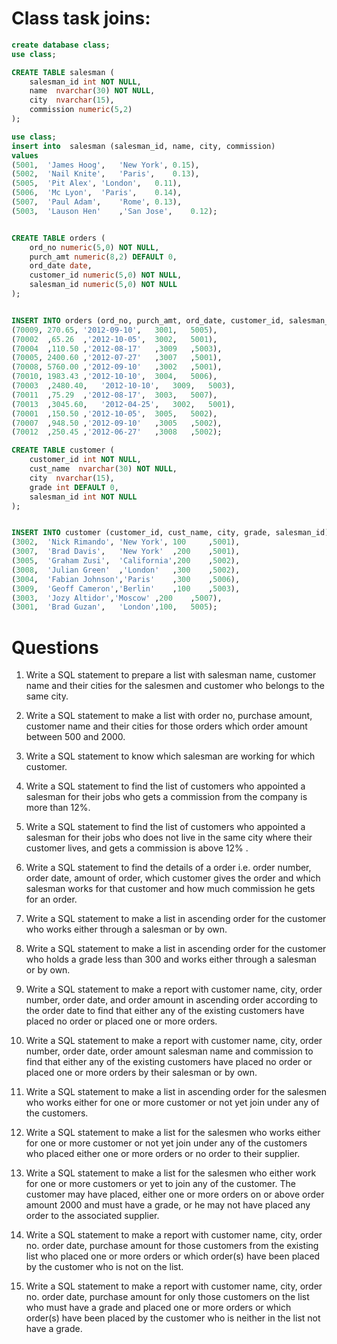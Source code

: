 # Class task joins:

```sql
create database class;
use class; 

CREATE TABLE salesman (
    salesman_id int NOT NULL,
    name  nvarchar(30) NOT NULL,
    city  nvarchar(15),
    commission numeric(5,2)
);

use class; 
insert into  salesman (salesman_id, name, city, commission)
values
(5001,	'James Hoog',	'New York',	0.15),
(5002,	'Nail Knite',	'Paris',	0.13),
(5005,	'Pit Alex',	'London',	0.11),
(5006,	'Mc Lyon',	'Paris',	0.14),
(5007,	'Paul Adam',	'Rome',	0.13),
(5003,	'Lauson Hen'	,'San Jose',	0.12);


CREATE TABLE orders (
    ord_no numeric(5,0) NOT NULL,
    purch_amt numeric(8,2) DEFAULT 0,
    ord_date date,
    customer_id numeric(5,0) NOT NULL,
    salesman_id numeric(5,0) NOT NULL
);


INSERT INTO orders (ord_no, purch_amt, ord_date, customer_id, salesman_id) VALUES
(70009,	270.65,	'2012-09-10',	3001,	5005),
(70002	,65.26	,'2012-10-05',	3002,	5001),
(70004	,110.50	,'2012-08-17'	,3009	,5003),
(70005,	2400.60	,'2012-07-27'	,3007	,5001),
(70008,	5760.00	,'2012-09-10'	,3002	,5001),
(70010,	1983.43	,'2012-10-10',	3004,	5006),
(70003	,2480.40,	'2012-10-10',	3009,	5003),
(70011	,75.29	,'2012-08-17',	3003,	5007),
(70013	,3045.60,	'2012-04-25',	3002,	5001),
(70001	,150.50	,'2012-10-05',	3005,	5002),
(70007	,948.50	,'2012-09-10'	,3005	,5002),
(70012	,250.45	,'2012-06-27'	,3008	,5002);

CREATE TABLE customer (
    customer_id int NOT NULL,
    cust_name  nvarchar(30) NOT NULL,
    city  nvarchar(15),
    grade int DEFAULT 0,
    salesman_id int NOT NULL
);


INSERT INTO customer (customer_id, cust_name, city, grade, salesman_id) values
(3002,	'Nick Rimando',	'New York',	100		,5001),
(3007,	'Brad Davis',	'New York'	,200	,5001),
(3005,	'Graham Zusi',	'California',200    ,5002),
(3008,	'Julian Green'	,'London'	,300	,5002),
(3004,	'Fabian Johnson','Paris'	,300	,5006),
(3009,	'Geoff Cameron','Berlin'	,100	,5003),
(3003,	'Jozy Altidor','Moscow'	,200	,5007),
(3001,	'Brad Guzan',	'London',100,	5005);

```
# Questions

1. Write a SQL statement to prepare a list with salesman name, customer name and their cities for the salesmen and customer who belongs to the same city. 

2. Write a SQL statement to make a list with order no, purchase amount, customer name and their cities for those orders which order amount between 500 and 2000. 


3. Write a SQL statement to know which salesman are working for which customer. 

4. Write a SQL statement to find the list of customers who appointed a salesman for their jobs who gets a commission from the company is more than 12%.  

5. Write a SQL statement to find the list of customers who appointed a salesman for their jobs who does not live in the same city where their customer lives, and gets a commission is above 12% .  

6. Write a SQL statement to find the details of a order i.e. order number, order date, amount of order, which customer gives the order and which salesman works for that customer and how much commission he gets for an order.  

7. Write a SQL statement to make a list in ascending order for the customer who works either through a salesman or by own.  

8. Write a SQL statement to make a list in ascending order for the customer who holds a grade less than 300 and works either through a salesman or by own. 

9. Write a SQL statement to make a report with customer name, city, order number, order date, and order amount in ascending order according to the order date to find that either any of the existing customers have placed no order or placed one or more orders. 

10. Write a SQL statement to make a report with customer name, city, order number, order date, order amount salesman name and commission to find that either any of the existing customers have placed no order or placed one or more orders by their salesman or by own. 

11. Write a SQL statement to make a list in ascending order for the salesmen who works either for one or more customer or not yet join under any of the customers. 

12. Write a SQL statement to make a list for the salesmen who works either for one or more customer or not yet join under any of the customers who placed either one or more orders or no order to their supplier. 

13. Write a SQL statement to make a list for the salesmen who either work for one or more customers or yet to join any of the customer. The customer may have placed, either one or more orders on or above order amount 2000 and must have a grade, or he may not have placed any order to the associated supplier. 

14. Write a SQL statement to make a report with customer name, city, order no. order date, purchase amount for those customers from the existing list who placed one or more orders or which order(s) have been placed by the customer who is not on the list. 

15. Write a SQL statement to make a report with customer name, city, order no. order date, purchase amount for only those customers on the list who must have a grade and placed one or more orders or which order(s) have been placed by the customer who is neither in the list not have a grade. 

